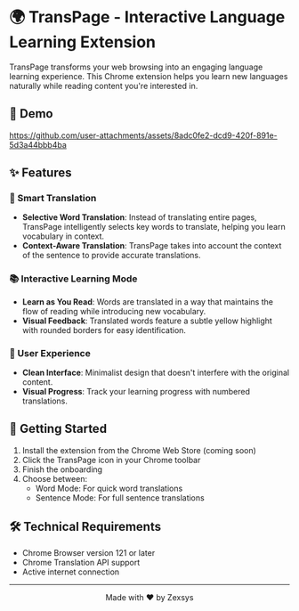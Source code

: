 # 🌍 TransPage - Interactive Language Learning Extension

TransPage transforms your web browsing into an engaging language learning experience. This Chrome extension helps you learn new languages naturally while reading content you're interested in.

## 🎥 Demo
https://github.com/user-attachments/assets/8adc0fe2-dcd9-420f-891e-5d3a44bbb4ba

## ✨ Features

### 🔄 Smart Translation
- **Selective Word Translation**: Instead of translating entire pages, TransPage intelligently selects key words to translate, helping you learn vocabulary in context.
- **Context-Aware Translation**: TransPage takes into account the context of the sentence to provide accurate translations.

### 📚 Interactive Learning Mode
- **Learn as You Read**: Words are translated in a way that maintains the flow of reading while introducing new vocabulary.
- **Visual Feedback**: Translated words feature a subtle yellow highlight with rounded borders for easy identification.

### 🎯 User Experience
- **Clean Interface**: Minimalist design that doesn't interfere with the original content.
- **Visual Progress**: Track your learning progress with numbered translations.

## 🚀 Getting Started

1. Install the extension from the Chrome Web Store (coming soon)
2. Click the TransPage icon in your Chrome toolbar
3. Finish the onboarding
4. Choose between:
   - Word Mode: For quick word translations
   - Sentence Mode: For full sentence translations

## 🛠️ Technical Requirements

- Chrome Browser version 121 or later
- Chrome Translation API support
- Active internet connection

---

<p align="center">Made with ❤️ by Zexsys</p>
